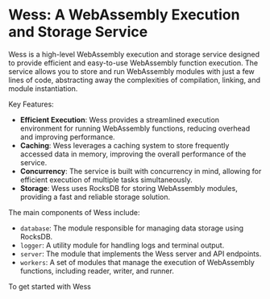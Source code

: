 # Wess: A WebAssembly Execution and Storage Service

Wess is a high-level WebAssembly execution and storage service designed to provide
efficient and easy-to-use WebAssembly function execution. The service allows you to
store and run WebAssembly modules with just a few lines of code, abstracting away the
complexities of compilation, linking, and module instantiation.

Key Features:

- **Efficient Execution**: Wess provides a streamlined execution environment for
  running WebAssembly functions, reducing overhead and improving performance.
- **Caching**: Wess leverages a caching system to store frequently accessed data
  in memory, improving the overall performance of the service.
- **Concurrency**: The service is built with concurrency in mind, allowing for
  efficient execution of multiple tasks simultaneously.
- **Storage**: Wess uses RocksDB for storing WebAssembly modules, providing a
  fast and reliable storage solution.

The main components of Wess include:

- `database`: The module responsible for managing data storage using RocksDB.
- `logger`: A utility module for handling logs and terminal output.
- `server`: The module that implements the Wess server and API endpoints.
- `workers`: A set of modules that manage the execution of WebAssembly functions,
  including reader, writer, and runner.

To get started with Wess
